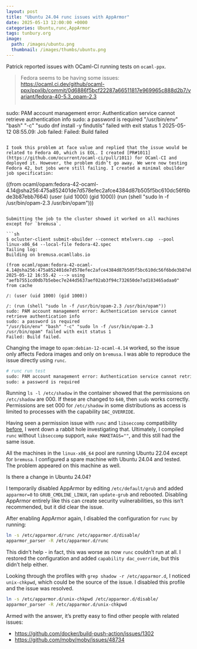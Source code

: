 ```yaml
---
layout: post
title: "Ubuntu 24.04 runc issues with AppArmor"
date: 2025-05-13 12:00:00 +0000
categories: Ubuntu,runc,AppArmor
tags: tunbury.org
image:
  path: /images/ubuntu.png
  thumbnail: /images/thumbs/ubuntu.png
---
```


Patrick reported issues with OCaml-CI running tests on `ocaml-ppx`.

> Fedora seems to be having some issues: https://ocaml.ci.dev/github/ocaml-ppx/ppxlib/commit/0d6886f5bcf22287a66511817e969965c888d2b7/variant/fedora-40-5.3_opam-2.3
> ```
sudo: PAM account management error: Authentication service cannot retrieve authentication info
sudo: a password is required
"/usr/bin/env" "bash" "-c" "sudo dnf install -y findutils" failed with exit status 1
2025-05-12 08:55.09: Job failed: Failed: Build failed
```

I took this problem at face value and replied that the issue would be related to Fedora 40, which is EOL. I created [PR#1011](https://github.com/ocurrent/ocaml-ci/pull/1011) for OCaml-CI and deployed it. However, the problem didn’t go away. We were now testing Fedora 42, but jobs were still failing. I created a minimal obuilder job specification:

```
((from ocaml/opam:fedora-42-ocaml-4.14@sha256:475a852401de7d578efec2afce4384d87b505f5bc610dc56f6bde3b87ebb7664)
(user (uid 1000) (gid 1000))
(run (shell "sudo ln -f /usr/bin/opam-2.3 /usr/bin/opam")))
```

Submitting the job to the cluster showed it worked on all machines except for `bremusa`.

```sh
$ ocluster-client submit-obuilder --connect mtelvers.cap  --pool linux-x86_64 --local-file fedora-42.spec
Tailing log:
Building on bremusa.ocamllabs.io

(from ocaml/opam:fedora-42-ocaml-4.14@sha256:475a852401de7d578efec2afce4384d87b505f5bc610dc56f6bde3b87ebb7664)
2025-05-12 16:55.42 ---> using "aefb7551cd0db7b5ebec7e244d5637aef02ab3f94c732650de7ad183465adaa0" from cache

/: (user (uid 1000) (gid 1000))

/: (run (shell "sudo ln -f /usr/bin/opam-2.3 /usr/bin/opam"))
sudo: PAM account management error: Authentication service cannot retrieve authentication info
sudo: a password is required
"/usr/bin/env" "bash" "-c" "sudo ln -f /usr/bin/opam-2.3 /usr/bin/opam" failed with exit status 1
Failed: Build failed.
```

Changing the image to `opam:debian-12-ocaml-4.14` worked, so the issue only affects Fedora images and only on `bremusa`. I was able to reproduce the issue directly using `runc`.

```sh
# runc run test
sudo: PAM account management error: Authentication service cannot retrieve authentication info
sudo: a password is required
```

Running `ls -l /etc/shadow` in the container showed that the permissions on `/etc/shadow` are 000. If these are changed to `640`, then `sudo` works correctly. Permissions are set 000 for `/etc/shadow` in some distributions as access is limited to processes with the capability `DAC_OVERRIDE`.

Having seen a permission issue with `runc` and `libseccomp` compatibility [before](https://github.com/ocaml/infrastructure/issues/121), I went down a rabbit hole investigating that. Ultimately, I compiled `runc` without `libseccomp` support, `make MAKETAGS=""`, and this still had the same issue.

All the machines in the `linux-x86_64` pool are running Ubuntu 22.04 except for `bremusa`. I configured a spare machine with Ubuntu 24.04 and tested. The problem appeared on this machine as well.

Is there a change in Ubuntu 24.04?

I temporarily disabled AppArmor by editing `/etc/default/grub` and added `apparmor=0` to `GRUB_CMDLINE_LINUX`, ran `update-grub` and rebooted. Disabling AppArmor entirely like this can create security vulnerabilities, so this isn’t recommended, but it did clear the issue.

After enabling AppArmor again, I disabled the configuration for `runc` by running:

```sh
ln -s /etc/apparmor.d/runc /etc/apparmor.d/disable/
apparmor_parser -R /etc/apparmor.d/runc
```

This didn’t help - in fact, this was worse as now `runc` couldn’t run at all.  I restored the configuration and added `capability dac_override`, but this didn’t help either.

Looking through the profiles with `grep shadow -r /etc/apparmor.d`, I noticed `unix-chkpwd`, which could be the source of the issue. I disabled this profile and the issue was resolved.

```sh
ln -s /etc/apparmor.d/unix-chkpwd /etc/apparmor.d/disable/
apparmor_parser -R /etc/apparmor.d/unix-chkpwd
```

Armed with the answer, it’s pretty easy to find other people with related issues:
- https://github.com/docker/build-push-action/issues/1302
- https://github.com/moby/moby/issues/48734

